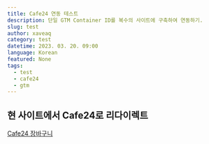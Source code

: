 ```yaml
---
title: Cafe24 연동 테스트
description: 단일 GTM Container ID를 복수의 사이트에 구축하여 연동하기.
slug: test
author: xaveaq
category: test
datetime: 2023. 03. 20. 09:00
language: Korean
featured: None
tags:
  - test
  - cafe24
  - gtm
---
```


## 현 사이트에서 Cafe24로 리다이렉트

<a href="https://whitelatte4.cafe24.com/order/basket.html" target="_blank">Cafe24 장바구니</a>
